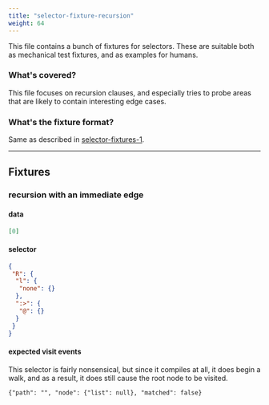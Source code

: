 ```yaml
---
title: "selector-fixture-recursion"
weight: 64
---
```


This file contains a bunch of fixtures for selectors.
These are suitable both as mechanical test fixtures, and as examples for humans.

### What's covered?

This file focuses on recursion clauses,
and especially tries to probe areas that are likely to contain interesting edge cases.

### What's the fixture format?

Same as described in [selector-fixtures-1](../selector-fixtures-1/#whats-the-fixture-format).

---

## Fixtures

### recursion with an immediate edge

#### data

```json
[0]
```

#### selector

```json
{
 "R": {
  "l": {
   "none": {}
  },
  ":>": {
   "@": {}
  }
 }
}
```

#### expected visit events

This selector is fairly nonsensical, but since it compiles at all, it does begin a walk,
and as a result, it does still cause the root node to be visited.

```text
{"path": "", "node": {"list": null}, "matched": false}
```
